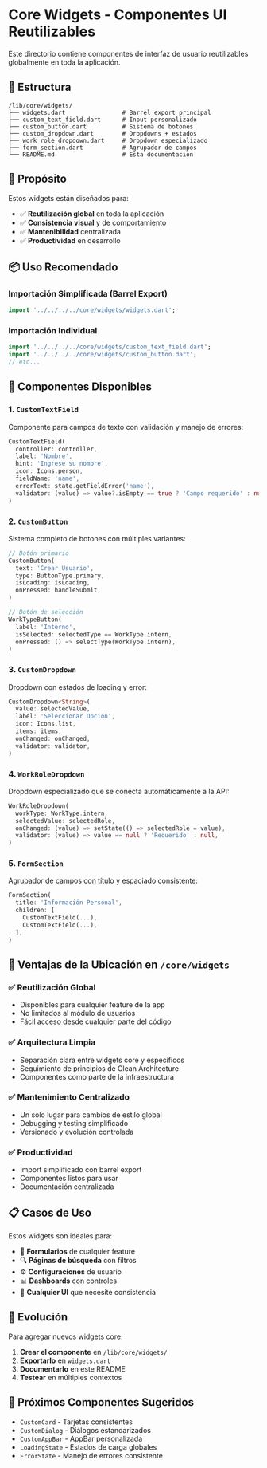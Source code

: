 # Core Widgets - Componentes UI Reutilizables

Este directorio contiene componentes de interfaz de usuario reutilizables globalmente en toda la aplicación.

## 📁 Estructura

```
/lib/core/widgets/
├── widgets.dart                # Barrel export principal
├── custom_text_field.dart      # Input personalizado
├── custom_button.dart          # Sistema de botones
├── custom_dropdown.dart        # Dropdowns + estados
├── work_role_dropdown.dart     # Dropdown especializado
├── form_section.dart           # Agrupador de campos
└── README.md                   # Esta documentación
```

## 🎯 Propósito

Estos widgets están diseñados para:
- ✅ **Reutilización global** en toda la aplicación
- ✅ **Consistencia visual** y de comportamiento
- ✅ **Mantenibilidad** centralizada
- ✅ **Productividad** en desarrollo

## 📦 Uso Recomendado

### Importación Simplificada (Barrel Export)
```dart
import '../../../../core/widgets/widgets.dart';
```

### Importación Individual
```dart
import '../../../../core/widgets/custom_text_field.dart';
import '../../../../core/widgets/custom_button.dart';
// etc...
```

## 🧩 Componentes Disponibles

### 1. `CustomTextField` 
Componente para campos de texto con validación y manejo de errores:

```dart
CustomTextField(
  controller: controller,
  label: 'Nombre',
  hint: 'Ingrese su nombre',
  icon: Icons.person,
  fieldName: 'name',
  errorText: state.getFieldError('name'),
  validator: (value) => value?.isEmpty == true ? 'Campo requerido' : null,
)
```

### 2. `CustomButton`
Sistema completo de botones con múltiples variantes:

```dart
// Botón primario
CustomButton(
  text: 'Crear Usuario',
  type: ButtonType.primary,
  isLoading: isLoading,
  onPressed: handleSubmit,
)

// Botón de selección
WorkTypeButton(
  label: 'Interno',
  isSelected: selectedType == WorkType.intern,
  onPressed: () => selectType(WorkType.intern),
)
```

### 3. `CustomDropdown`
Dropdown con estados de loading y error:

```dart
CustomDropdown<String>(
  value: selectedValue,
  label: 'Seleccionar Opción',
  icon: Icons.list,
  items: items,
  onChanged: onChanged,
  validator: validator,
)
```

### 4. `WorkRoleDropdown`
Dropdown especializado que se conecta automáticamente a la API:

```dart
WorkRoleDropdown(
  workType: WorkType.intern,
  selectedValue: selectedRole,
  onChanged: (value) => setState(() => selectedRole = value),
  validator: (value) => value == null ? 'Requerido' : null,
)
```

### 5. `FormSection`
Agrupador de campos con título y espaciado consistente:

```dart
FormSection(
  title: 'Información Personal',
  children: [
    CustomTextField(...),
    CustomTextField(...),
  ],
)
```

## 🚀 Ventajas de la Ubicación en `/core/widgets`

### ✅ **Reutilización Global**
- Disponibles para cualquier feature de la app
- No limitados al módulo de usuarios
- Fácil acceso desde cualquier parte del código

### ✅ **Arquitectura Limpia**
- Separación clara entre widgets core y específicos
- Seguimiento de principios de Clean Architecture
- Componentes como parte de la infraestructura

### ✅ **Mantenimiento Centralizado**
- Un solo lugar para cambios de estilo global
- Debugging y testing simplificado
- Versionado y evolución controlada

### ✅ **Productividad**
- Import simplificado con barrel export
- Componentes listos para usar
- Documentación centralizada

## 📋 Casos de Uso

Estos widgets son ideales para:
- 📝 **Formularios** de cualquier feature
- 🔍 **Páginas de búsqueda** con filtros
- ⚙️ **Configuraciones** de usuario
- 📊 **Dashboards** con controles
- 🎨 **Cualquier UI** que necesite consistencia

## 🔄 Evolución

Para agregar nuevos widgets core:

1. **Crear el componente** en `/lib/core/widgets/`
2. **Exportarlo** en `widgets.dart`
3. **Documentarlo** en este README
4. **Testear** en múltiples contextos

## 🎯 Próximos Componentes Sugeridos

- `CustomCard` - Tarjetas consistentes
- `CustomDialog` - Diálogos estandarizados  
- `CustomAppBar` - AppBar personalizada
- `LoadingState` - Estados de carga globales
- `ErrorState` - Manejo de errores consistente
